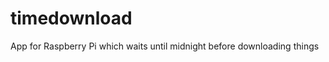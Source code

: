 timedownload
============

App for Raspberry Pi which waits until midnight before downloading things
